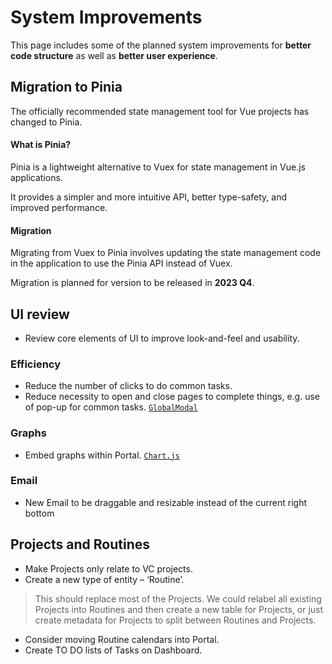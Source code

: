 # System Improvements
This page includes some of the planned system improvements for **better code structure** as well as **better user experience**.

## Migration to Pinia
The officially recommended state management tool for Vue projects has changed to Pinia.
#### What is Pinia?
Pinia is a lightweight alternative to Vuex for state management in Vue.js applications. 

It provides a simpler and more intuitive API, better type-safety, and improved performance. 
#### Migration
Migrating from Vuex to Pinia involves updating the state management code in the application to use the Pinia API instead of Vuex.

Migration is planned for version to be released in **2023 Q4**.


## UI review
- Review core elements of UI to improve look-and-feel and usability.
### Efficiency
- Reduce the number of clicks to do common tasks.
- Reduce necessity to open and close pages to complete things, e.g. use of pop-up for common tasks. [`GlobalModal`](../front-end/components-ui-user.md#globalmodals)
### Graphs
- Embed graphs within Portal. [`Chart.js`](../front-end/key-libraries.md#chartjs)
### Email
- New Email to be draggable and resizable instead of the current right bottom

## Projects and Routines
- Make Projects only relate to VC projects.
- Create a new type of entity – ‘Routine’. 
> This should replace most of the Projects. We could relabel all existing Projects into Routines and then create a new table for Projects, or just create metadata for Projects to split between Routines and Projects.
- Consider moving Routine calendars into Portal.
- Create TO DO lists of Tasks on Dashboard.
